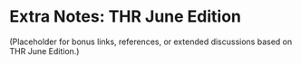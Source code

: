 # Extra Notes: THR June Edition

(Placeholder for bonus links, references, or extended discussions based on THR June Edition.)
